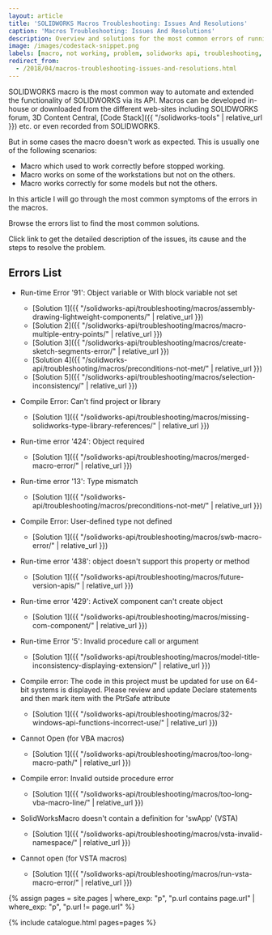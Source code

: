 ```yaml
---
layout: article
title: 'SOLIDWORKS Macros Troubleshooting: Issues And Resolutions'
caption: 'Macros Troubleshooting: Issues And Resolutions'
description: Overview and solutions for the most common errors of running the macros in SOLIDWORKS
image: /images/codestack-snippet.png
labels: [macro, not working, problem, solidworks api, troubleshooting, vba]
redirect_from:
  - /2018/04/macros-troubleshooting-issues-and-resolutions.html
---
```

SOLIDWORKS macro is the most common way to automate and extended the functionality of SOLIDWORKS via its API.
Macros can be developed in-house or downloaded from the different web-sites including SOLIDWORKS forum, 3D Content Central, [Code Stack]({{ "/solidworks-tools" | relative_url }}) etc. or even recorded from SOLIDWORKS.

But in some cases the macro doesn't work as expected. This is usually one of the following scenarios:

* Macro which used to work correctly before stopped working.
* Macro works on some of the workstations but not on the others.
* Macro works correctly for some models but not the others.

In this article I will go through the most common symptoms of the errors in the macros.

Browse the errors list to find the most common solutions.

Click link to get the detailed description of the issues, its cause and the steps to resolve the problem.

## Errors List

* Run-time Error '91': Object variable or With block variable not set
  * [Solution 1]({{ "/solidworks-api/troubleshooting/macros/assembly-drawing-lightweight-components/" | relative_url }})
  * [Solution 2]({{ "/solidworks-api/troubleshooting/macros/macro-multiple-entry-points/" | relative_url }})
  * [Solution 3]({{ "/solidworks-api/troubleshooting/macros/create-sketch-segments-error/" | relative_url }})
  * [Solution 4]({{ "/solidworks-api/troubleshooting/macros/preconditions-not-met/" | relative_url }})
  * [Solution 5]({{ "/solidworks-api/troubleshooting/macros/selection-inconsistency/" | relative_url }})

* Compile Error: Can't find project or library
  * [Solution 1]({{ "/solidworks-api/troubleshooting/macros/missing-solidworks-type-library-references/" | relative_url }})

* Run-time error '424': Object required
  * [Solution 1]({{ "/solidworks-api/troubleshooting/macros/merged-macro-error/" | relative_url }})

* Run-time error '13': Type mismatch
  * [Solution 1]({{ "/solidworks-api/troubleshooting/macros/preconditions-not-met/" | relative_url }})

* Compile Error: User-defined type not defined
  * [Solution 1]({{ "/solidworks-api/troubleshooting/macros/swb-macro-error/" | relative_url }})

* Run-time error '438': object doesn't support this property or method
  * [Solution 1]({{ "/solidworks-api/troubleshooting/macros/future-version-apis/" | relative_url }})

* Run-time error '429': ActiveX component can't create object
  * [Solution 1]({{ "/solidworks-api/troubleshooting/macros/missing-com-component/" | relative_url }})

* Run-time Error '5': Invalid procedure call or argument
  * [Solution 1]({{ "/solidworks-api/troubleshooting/macros/model-title-inconsistency-displaying-extension/" | relative_url }})

* Compile error: The code in this project must be updated for use on 64-bit systems is displayed. Please review and update Declare statements and then mark item with the PtrSafe attribute
  * [Solution 1]({{ "/solidworks-api/troubleshooting/macros/32-windows-api-functions-incorrect-use/" | relative_url }})

* Cannot Open (for VBA macros)
  * [Solution 1]({{ "/solidworks-api/troubleshooting/macros/too-long-macro-path/" | relative_url }})

* Compile error: Invalid outside procedure error
  * [Solution 1]({{ "/solidworks-api/troubleshooting/macros/too-long-vba-macro-line/" | relative_url }})

* SolidWorksMacro doesn't contain a definition for 'swApp' (VSTA)
  * [Solution 1]({{ "/solidworks-api/troubleshooting/macros/vsta-invalid-namespace/" | relative_url }})

* Cannot open (for VSTA macros)
  * [Solution 1]({{ "/solidworks-api/troubleshooting/macros/run-vsta-macro-error/" | relative_url }})

{% assign pages = site.pages | where_exp: "p", "p.url contains page.url" | where_exp: "p", "p.url != page.url" %}

{% include catalogue.html pages=pages %}

